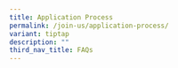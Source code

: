 ```yaml
---
title: Application Process
permalink: /join-us/application-process/
variant: tiptap
description: ""
third_nav_title: FAQs
---
```

<p></p>